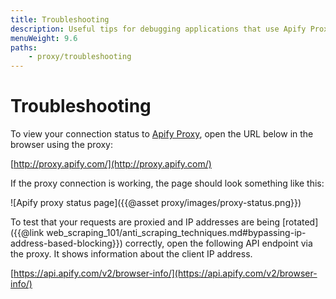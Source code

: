 ```yaml
---
title: Troubleshooting
description: Useful tips for debugging applications that use Apify Proxy. Check the status of your proxies and view information about the client IP address.
menuWeight: 9.6
paths:
    - proxy/troubleshooting
---
```


# [](#troubleshooting) Troubleshooting

To view your connection status to [Apify Proxy](https://apify.com/proxy), open the URL below in the browser using the proxy:

[http://proxy.apify.com/](http://proxy.apify.com/)

If the proxy connection is working, the page should look something like this:

![Apify proxy status page]({{@asset proxy/images/proxy-status.png}})

To test that your requests are proxied and IP addresses are being [rotated]({{@link web_scraping_101/anti_scraping_techniques.md#bypassing-ip-address-based-blocking}}) correctly, open the following API endpoint via the proxy. It shows information about the client IP address.

[https://api.apify.com/v2/browser-info/](https://api.apify.com/v2/browser-info/)

